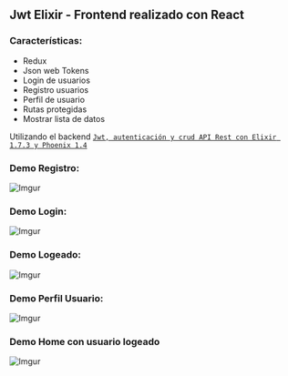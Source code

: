 ## Jwt Elixir - Frontend realizado con React

### Características:

- Redux
- Json web Tokens
- Login de usuarios
- Registro usuarios
- Perfil de usuario
- Rutas protegidas
- Mostrar lista de datos

Utilizando el backend [`Jwt, autenticación y crud API Rest con Elixir 1.7.3 y Phoenix 1.4`](https://github.com/Beor18/jwt-elixir) 

### Demo Registro:

![Imgur](https://i.imgur.com/PGL6H0t.png)

### Demo Login:

![Imgur](https://i.imgur.com/0hcfnJ2.png)

### Demo Logeado:

![Imgur](https://i.imgur.com/NpOUUbq.png)

### Demo Perfil Usuario:

![Imgur](https://i.imgur.com/HdHo7g8.png)

### Demo Home con usuario logeado

![Imgur](https://i.imgur.com/0qYy5GF.png)